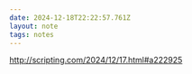 ```yaml
---
date: 2024-12-18T22:22:57.761Z
layout: note
tags: notes
---
```

http://scripting.com/2024/12/17.html#a222925
